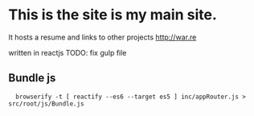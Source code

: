 # This is the site is my main site.
It hosts a resume and links to other projects
http://war.re

written in reactjs 
TODO: fix gulp file

## Bundle js
```
  browserify -t [ reactify --es6 --target es5 ] inc/appRouter.js > src/root/js/Bundle.js
```
